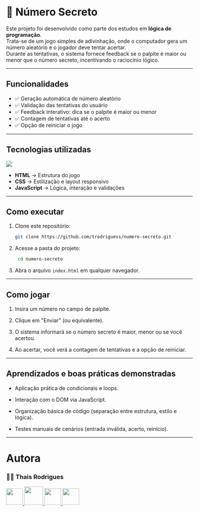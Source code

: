# 🎯 Número Secreto

Este projeto foi desenvolvido como parte dos estudos em **lógica de programação**.  
Trata-se de um jogo simples de adivinhação, onde o computador gera um número aleatório e o jogador deve tentar acertar.  
Durante as tentativas, o sistema fornece feedback se o palpite é maior ou menor que o número secreto, incentivando o raciocínio lógico.

---

## Funcionalidades

- ✅ Geração automática de número aleatório  
- ✅ Validação das tentativas do usuário  
- ✅ Feedback interativo: dica se o palpite é maior ou menor  
- ✅ Contagem de tentativas até o acerto  
- ✅ Opção de reiniciar o jogo  

---

## Tecnologias utilizadas

<p align="left">
  <a href="https://skillicons.dev">
    <img src="https://skillicons.dev/icons?i=html,css,js" />
  </a>
</p>

- **HTML** → Estrutura do jogo  
- **CSS** → Estilização e layout responsivo  
- **JavaScript** → Lógica, interação e validações  

---

## Como executar

1. Clone este repositório:
   ```bash
   git clone https://github.com/trodriguess/numero-secreto.git

2. Acesse a pasta do projeto:
   ```bash
    cd numero-secreto

3. Abra o arquivo ```index.html``` em qualquer navegador.

---

## Como jogar

1. Insira um número no campo de palpite.

2. Clique em "Enviar" (ou equivalente).

3. O sistema informará se o número secreto é maior, menor ou se você acertou.

4. Ao acertar, você verá a contagem de tentativas e a opção de reiniciar.

---

## Aprendizados e boas práticas demonstradas

- Aplicação prática de condicionais e loops.

- Interação com o DOM via JavaScript.

- Organização básica de código (separação entre estrutura, estilo e lógica).

- Testes manuais de cenários (entrada inválida, acerto, reinício).

---

# Autora

### 👩‍💻 Thais Rodrigues

<p align="left">
  <a href="https://discordapp.com/users/thaiss.rodriguess">
    <img height="45" width="45" src="https://skillicons.dev/icons?i=discord">
  </a> 
  <a href = "mailto:thaiss.rodriguess@icloud.com">
    <img height="50" width="50" src="https://cdn0.iconfinder.com/data/icons/apple-apps/100/Apple_Mail-512.png">
  </a>
    <a href="https://www.linkedin.com/in/thaiss-rodriguess/">
      <img height="45" width="45" src="https://go-skill-icons.vercel.app/api/icons?i=linkedin">
    </a>  
   <a href="https://wa.me/5511961775288">
     <img height="45" width="45" src="https://github.com/appicons/Whatsapp/blob/master/icons/whatsapp_194x194.png">
   </a>
  </p>
